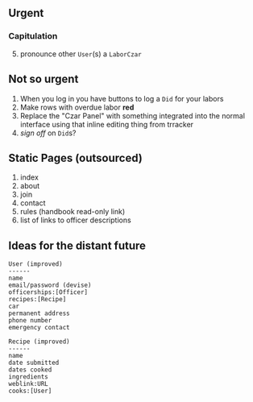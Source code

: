 ## Urgent

### Capitulation

5. pronounce other `User`(s) a `LaborCzar`


## Not so urgent

1. When you log in you have buttons to log a `Did` for your labors
1. Make rows with overdue labor **red**
2. Replace the "Czar Panel" with something integrated into the normal interface
   using that inline editing thing from trracker
2. *sign off* on `Did`s?

## Static Pages (outsourced)

1. index
2. about
3. join
4. contact
5. rules (handbook read-only link)
6. list of links to officer descriptions

## Ideas for the distant future

    User (improved)
    ------
    name
    email/password (devise)
    officerships:[Officer]
    recipes:[Recipe]
    car
    permanent address
    phone number
    emergency contact

    Recipe (improved)
    ------
    name
    date submitted
    dates cooked
    ingredients
    weblink:URL
    cooks:[User]

